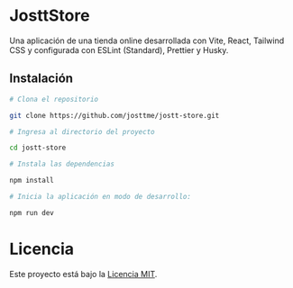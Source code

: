 # JosttStore

Una aplicación de una tienda online desarrollada con Vite, React, Tailwind CSS y configurada con ESLint (Standard), Prettier y Husky.

## Instalación

```bash
# Clona el repositorio

git clone https://github.com/josttme/jostt-store.git

# Ingresa al directorio del proyecto

cd jostt-store

# Instala las dependencias

npm install

# Inicia la aplicación en modo de desarrollo:

npm run dev
```

# Licencia

Este proyecto está bajo la [Licencia MIT](LICENSE).
